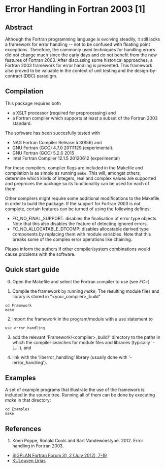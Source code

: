 # Error Handling in Fortran 2003 [1]

## Abstract

Although the Fortran programming language is evolving steadily, it still lacks a framework for error handling -- not to be confused with floating point exceptions. Therefore, the commonly used techniques for handling errors did not change much since the early days and do not benefit from the new features of Fortran 2003. After discussing some historical approaches, a Fortran 2003 framework for error handling is presented. This framework also proved to be valuable in the context of unit testing and the design-by-contract (DBC) paradigm.

## Compilation

This package requires both
* a XSLT processor (required for preprocessing) and
* a Fortran compiler which supports at least a subset of the Fortran 2003 standard.

The software has been succesfully tested with
* NAG Fortran Compiler Release 5.3(856) and
* GNU Fortran (GCC) 4.7.0 20111129 (experimental).
* GNU Fortran (GCC) 5.2.0 2015
* Intel Fortran Compiler 12.1.5 20120612 (experimental)

For these compilers, compiler flags are included in the Makefile and compilation is as simple as running `make`. This will, amongst others, determine which kinds of integers, real and complex values are supported and preproces the package so its functionality can be used for each of them.

Other compilers might require some additional modifications to the Makefile in order to build the package. If the support for Fortran 2003 is not complete, certain features can be turned of using the following defines:
* FC_NO_FINAL_SUPPORT: disables the finalisation of error type objects. Note that this also disables the feature of detecting ignored errors.
* FC_NO_ALLOCATABLE_DTCOMP: disables allocatable derived type components by replacing them with module variables. Note that this breaks some of the complex error operations like chaining.

Please inform the authors if other compiler/system combinations would cause problems with the software.

## Quick start guide

0. Open the Makefile and select the Fortran compiler to use (see *FC=*)

1. Compile the framework by running *make*; The resulting module files and library is stored in "<your_compiler>_build"
  ```
  cd Framework
  make
  ```

2. import the framework in the program/module with a use statement to 
  ```
  use error_handling
  ```

3. add the relevant 'Framework/\<compiler\>_build/' directory to the paths in which the compiler searches for module files and libraries (typically '-L...'), and

4. link with the 'liberror_handling' library (usually done with '-lerror_handling').

## Examples

A set of example programs that illustrate the use of the framework is included in the source tree. Running all of them can be done by executing *make* in that directory:
  ```
  cd Examples
  make
  ```

## References

1. Koen Poppe, Ronald Cools and Bart Vandewoestyne. 2012. Error handling in Fortran 2003.
  * [SIGPLAN Fortran Forum 31, 2 (July 2012), 7-19](http://dx.doi.org/10.1145/2338786.2338787)
  * [KULeuven Lirias](https://lirias.kuleuven.be/handle/123456789/353834)
